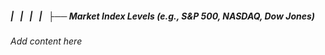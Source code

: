 ##### |   |   |   |   ├── Market Index Levels (e.g., S&P 500, NASDAQ, Dow Jones)

*Add content here*